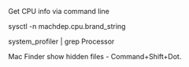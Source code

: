 Get CPU info via command line

sysctl -n machdep.cpu.brand_string

system_profiler | grep Processor

Mac Finder show hidden files - Command+Shift+Dot.

